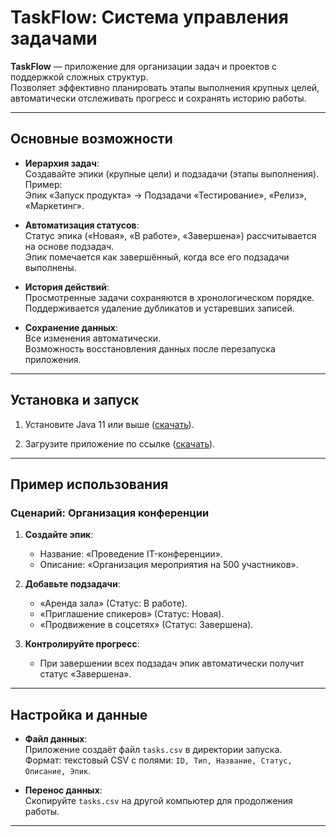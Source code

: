 # TaskFlow: Система управления задачами

**TaskFlow** — приложение для организации задач и проектов с поддержкой сложных структур.  
Позволяет эффективно планировать этапы выполнения крупных целей, автоматически отслеживать прогресс и сохранять историю работы.

---

## Основные возможности

- **Иерархия задач**:  
  Создавайте эпики (крупные цели) и подзадачи (этапы выполнения). Пример:  
  Эпик «Запуск продукта» → Подзадачи «Тестирование», «Релиз», «Маркетинг».

- **Автоматизация статусов**:  
  Статус эпика («Новая», «В работе», «Завершена») рассчитывается на основе подзадач.  
  Эпик помечается как завершённый, когда все его подзадачи выполнены.

- **История действий**:  
  Просмотренные задачи сохраняются в хронологическом порядке.  
  Поддерживается удаление дубликатов и устаревших записей.

- **Сохранение данных**:  
  Все изменения автоматически.  
  Возможность восстановления данных после перезапуска приложения.

---

## Установка и запуск

1. Установите Java 11 или выше ([скачать](https://www.java.com/ru/download/)).

2. Загрузите приложение по ссылке ([скачать](https://github.com/polkunovk/TaskFlow)).
---

## Пример использования

### Сценарий: Организация конференции
1. **Создайте эпик**:
    - Название: «Проведение IT-конференции».
    - Описание: «Организация мероприятия на 500 участников».

2. **Добавьте подзадачи**:
    - «Аренда зала» (Статус: В работе).
    - «Приглашение спикеров» (Статус: Новая).
    - «Продвижение в соцсетях» (Статус: Завершена).

3. **Контролируйте прогресс**:
    - При завершении всех подзадач эпик автоматически получит статус «Завершена».

---

## Настройка и данные

- **Файл данных**:  
  Приложение создаёт файл `tasks.csv` в директории запуска.  
  Формат: текстовый CSV с полями: `ID, Тип, Название, Статус, Описание, Эпик`.

- **Перенос данных**:  
  Скопируйте `tasks.csv` на другой компьютер для продолжения работы.

---